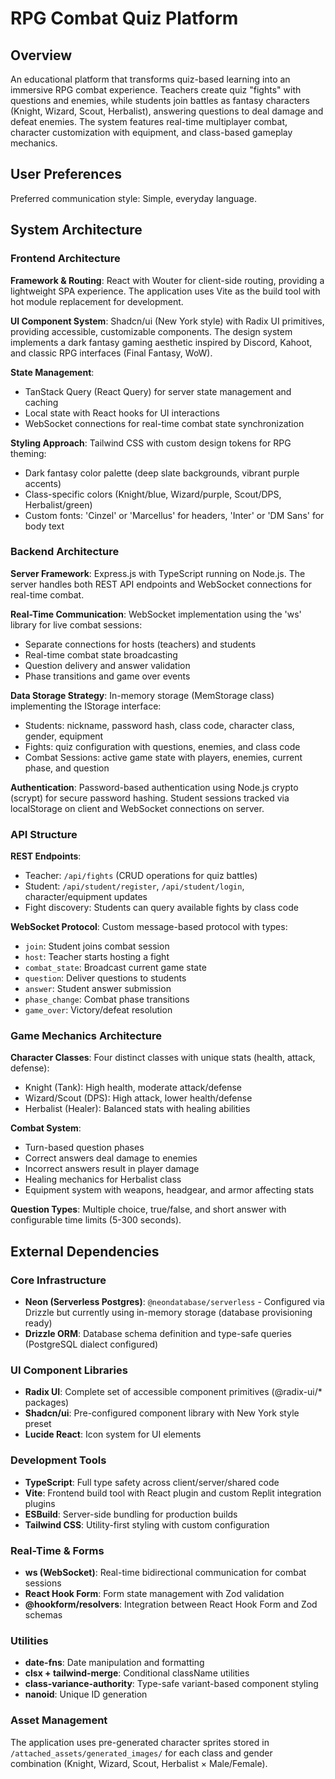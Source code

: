 # RPG Combat Quiz Platform

## Overview

An educational platform that transforms quiz-based learning into an immersive RPG combat experience. Teachers create quiz "fights" with questions and enemies, while students join battles as fantasy characters (Knight, Wizard, Scout, Herbalist), answering questions to deal damage and defeat enemies. The system features real-time multiplayer combat, character customization with equipment, and class-based gameplay mechanics.

## User Preferences

Preferred communication style: Simple, everyday language.

## System Architecture

### Frontend Architecture

**Framework & Routing**: React with Wouter for client-side routing, providing a lightweight SPA experience. The application uses Vite as the build tool with hot module replacement for development.

**UI Component System**: Shadcn/ui (New York style) with Radix UI primitives, providing accessible, customizable components. The design system implements a dark fantasy gaming aesthetic inspired by Discord, Kahoot, and classic RPG interfaces (Final Fantasy, WoW).

**State Management**: 
- TanStack Query (React Query) for server state management and caching
- Local state with React hooks for UI interactions
- WebSocket connections for real-time combat state synchronization

**Styling Approach**: Tailwind CSS with custom design tokens for RPG theming:
- Dark fantasy color palette (deep slate backgrounds, vibrant purple accents)
- Class-specific colors (Knight/blue, Wizard/purple, Scout/DPS, Herbalist/green)
- Custom fonts: 'Cinzel' or 'Marcellus' for headers, 'Inter' or 'DM Sans' for body text

### Backend Architecture

**Server Framework**: Express.js with TypeScript running on Node.js. The server handles both REST API endpoints and WebSocket connections for real-time combat.

**Real-Time Communication**: WebSocket implementation using the 'ws' library for live combat sessions:
- Separate connections for hosts (teachers) and students
- Real-time combat state broadcasting
- Question delivery and answer validation
- Phase transitions and game over events

**Data Storage Strategy**: In-memory storage (MemStorage class) implementing the IStorage interface:
- Students: nickname, password hash, class code, character class, gender, equipment
- Fights: quiz configuration with questions, enemies, and class code
- Combat Sessions: active game state with players, enemies, current phase, and question

**Authentication**: Password-based authentication using Node.js crypto (scrypt) for secure password hashing. Student sessions tracked via localStorage on client and WebSocket connections on server.

### API Structure

**REST Endpoints**:
- Teacher: `/api/fights` (CRUD operations for quiz battles)
- Student: `/api/student/register`, `/api/student/login`, character/equipment updates
- Fight discovery: Students can query available fights by class code

**WebSocket Protocol**: Custom message-based protocol with types:
- `join`: Student joins combat session
- `host`: Teacher starts hosting a fight
- `combat_state`: Broadcast current game state
- `question`: Deliver questions to students
- `answer`: Student answer submission
- `phase_change`: Combat phase transitions
- `game_over`: Victory/defeat resolution

### Game Mechanics Architecture

**Character Classes**: Four distinct classes with unique stats (health, attack, defense):
- Knight (Tank): High health, moderate attack/defense
- Wizard/Scout (DPS): High attack, lower health/defense
- Herbalist (Healer): Balanced stats with healing abilities

**Combat System**:
- Turn-based question phases
- Correct answers deal damage to enemies
- Incorrect answers result in player damage
- Healing mechanics for Herbalist class
- Equipment system with weapons, headgear, and armor affecting stats

**Question Types**: Multiple choice, true/false, and short answer with configurable time limits (5-300 seconds).

## External Dependencies

### Core Infrastructure
- **Neon (Serverless Postgres)**: `@neondatabase/serverless` - Configured via Drizzle but currently using in-memory storage (database provisioning ready)
- **Drizzle ORM**: Database schema definition and type-safe queries (PostgreSQL dialect configured)

### UI Component Libraries
- **Radix UI**: Complete set of accessible component primitives (@radix-ui/* packages)
- **Shadcn/ui**: Pre-configured component library with New York style preset
- **Lucide React**: Icon system for UI elements

### Development Tools
- **TypeScript**: Full type safety across client/server/shared code
- **Vite**: Frontend build tool with React plugin and custom Replit integration plugins
- **ESBuild**: Server-side bundling for production builds
- **Tailwind CSS**: Utility-first styling with custom configuration

### Real-Time & Forms
- **ws (WebSocket)**: Real-time bidirectional communication for combat sessions
- **React Hook Form**: Form state management with Zod validation
- **@hookform/resolvers**: Integration between React Hook Form and Zod schemas

### Utilities
- **date-fns**: Date manipulation and formatting
- **clsx + tailwind-merge**: Conditional className utilities
- **class-variance-authority**: Type-safe variant-based component styling
- **nanoid**: Unique ID generation

### Asset Management
The application uses pre-generated character sprites stored in `/attached_assets/generated_images/` for each class and gender combination (Knight, Wizard, Scout, Herbalist × Male/Female).